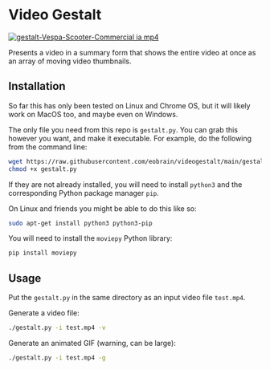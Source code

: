 # Video Gestalt

[![gestalt-Vespa-Scooter-Commercial ia mp4][1]][3]

Presents a video in a summary form that shows the entire video at once as an array of moving video thumbnails.

## Installation

So far this has only been tested on Linux and Chrome OS, but it will likely work on MacOS too, and maybe even on Windows.

The only file you need from this repo is `gestalt.py`. You can grab this however you want, and make it executable. For example, do the following from the command line:

```bash
wget https://raw.githubusercontent.com/eobrain/videogestalt/main/gestalt.py
chmod +x gestalt.py
```

If they are not already installed, you will need to install `python3` and the corresponding Python package manager `pip`.


On Linux and friends you might be able to do this like so:
```bash
sudo apt-get install python3 python3-pip
```

You will need to install the `moviepy` Python library:

```bash
pip install moviepy
```


## Usage

Put the `gestalt.py` in the same directory as an input video file `test.mp4`.

Generate a video file:

```bash
./gestalt.py -i test.mp4 -v
```

Generate an animated GIF (warning, can be large):

```bash
./gestalt.py -i test.mp4 -g
```

[1]: https://user-images.githubusercontent.com/179320/226146985-d67db97e-bcd6-4377-a1da-cc6020135d84.gif
[3]: https://ia904607.us.archive.org/11/items/vespa-scooter-commercial/Vespa%20Scooter%20Commercial.mp4

